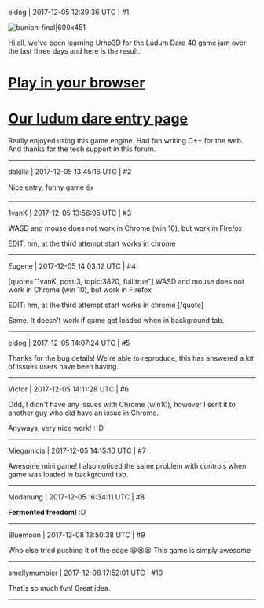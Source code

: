 eldog | 2017-12-05 12:39:36 UTC | #1

![bunion-final|600x451](upload://q71aJmHqBrZyhpi4CQT2HSgmHgK.gif)

Hi all, we've been learning Urho3D for the Ludum Dare 40 game jam over the last three days and here is the result.

# [Play in your browser](https://foxdogstudios.com/static/bunion)

# [Our ludum dare entry page](https://ldjam.com/events/ludum-dare/40/web-bunion)


Really enjoyed using this game engine. Had fun writing C++ for the web. And thanks for the tech support in this forum.

-------------------------

dakilla | 2017-12-05 13:45:16 UTC | #2

Nice entry, funny game :+1:

-------------------------

1vanK | 2017-12-05 13:56:05 UTC | #3

WASD and mouse does not work in Chrome (win 10), but work in FIrefox

EDIT: hm, at the third attempt start works in chrome

-------------------------

Eugene | 2017-12-05 14:03:12 UTC | #4

[quote="1vanK, post:3, topic:3820, full:true"]
WASD and mouse does not work in Chrome (win 10), but work in FIrefox

EDIT: hm, at the third attempt start works in chrome
[/quote]

Same.
It doesn't work if game get loaded when in background tab.

-------------------------

eldog | 2017-12-05 14:07:24 UTC | #5

Thanks for the bug details! We're able to reproduce, this has answered a lot of issues users have been having.

-------------------------

Victor | 2017-12-05 14:11:28 UTC | #6

Odd, I didn't have any issues with Chrome (win10), however I sent it to another guy who did have an issue in Chrome. 

Anyways, very nice work! :-D

-------------------------

Miegamicis | 2017-12-05 14:15:10 UTC | #7

Awesome mini game! I also noticed the same problem with controls when game was loaded in background tab.

-------------------------

Modanung | 2017-12-05 16:34:11 UTC | #8

**Fermented freedom!** :D

-------------------------

Bluemoon | 2017-12-08 13:50:38 UTC | #9

Who else tried pushing it of the edge :laughing::laughing::laughing:
This game is simply awesome

-------------------------

smellymumbler | 2017-12-08 17:52:01 UTC | #10

That's so much fun! Great idea.

-------------------------

